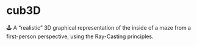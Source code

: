 # cub3D

🕹️ A “realistic” 3D graphical representation of the inside of a maze from a first-person perspective, using the Ray-Casting principles.